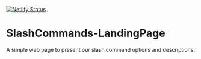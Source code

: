 [![Netlify Status](https://api.netlify.com/api/v1/badges/f2f69590-b42a-4d97-84a5-1c4509e553c7/deploy-status)](https://app.netlify.com/sites/slash-commands-landing-page/deploys)

# SlashCommands-LandingPage
A simple web page to present our slash command options and descriptions.

